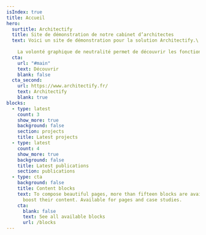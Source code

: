 ```yaml
---
isIndex: true
title: Accueil
hero:
  surtitle: Architectify
  title: Site de démonstration de notre cabinet d’architectes
  text: Voici un site de démonstration pour la solution Architectify.\
  
    La volonté graphique de neutralité permet de découvrir les fonctionnalités et les informations possibles à renseigner.
  cta:
    url: "#main"
    text: Découvrir
    blank: false
  cta_second:
    url: https://www.architectify.fr/
    text: Architectify
    blank: true
blocks:
  - type: latest
    count: 3
    show_more: true
    background: false
    section: projects
    title: Latest projects
  - type: latest
    count: 4
    show_more: true
    background: false
    title: Latest publications
    section: publications
  - type: cta
    background: false
    title: Content blocks
    text: To compose beautiful pages, more than fifteen blocks are available to
      boost their content. Available for pages and case studies.
    cta:
      blank: false
      text: See all available blocks
      url: /blocks
---
```

